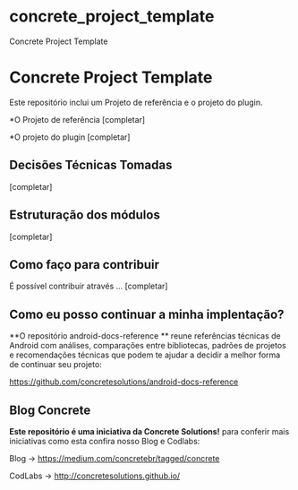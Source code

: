 # concrete_project_template
Concrete Project Template



# Concrete Project Template

Este repositório inclui um Projeto de referência e o projeto do plugin.

*O Projeto de referência [completar]

*O projeto do plugin [completar]


## Decisões Técnicas Tomadas

[completar]


## Estruturação dos módulos

[completar]


## Como faço para contribuir

É possível contribuir através ... [completar]


## Como eu posso continuar a minha implentação?

**O repositório android-docs-reference ** reune referências técnicas de Android com análises, comparações entre bibliotecas, padrões de projetos e recomendações técnicas que podem te ajudar a decidir a melhor forma de continuar seu projeto:

https://github.com/concretesolutions/android-docs-reference


## Blog Concrete

**Este repositório é uma iniciativa da Concrete Solutions!** para conferir mais iniciativas como esta confira nosso Blog e Codlabs:

Blog ->  https://medium.com/concretebr/tagged/concrete

CodLabs -> http://concretesolutions.github.io/
